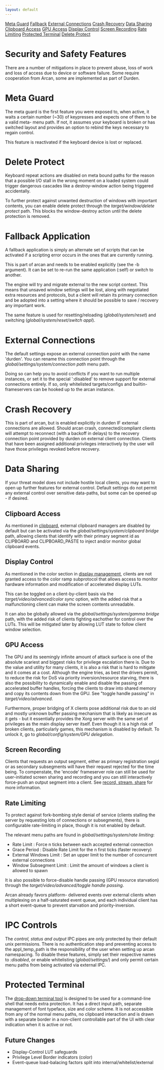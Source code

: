 ```yaml
---
layout: default
---
```

[Meta Guard](#metaguard) [Fallback](#fallback) [External Connections](#extcon)
[Crash Recovery](#crashrec) [Data Sharing](#datashare)
[Clipboard Access](#clipboard) [GPU Access](#gpu) [Display Control](#dispctrl)
[Screen Recording](#screenrec) [Rate Limiting](#ratelimit)
[Protected Terminal](#protterm) [Delete Protect](#deleteproect)

# Security and Safety Features
There are a number of mitigations in place to prevent abuse, loss of work and
loss of access due to device or software failure. Some require cooperation from
Arcan, some are implemented as part of Durden.

# Meta Guard <a name="metaguard"/>
The meta guard is the first feature you were exposed to, when active, it waits
a certain number (~30) of keypresses and expects one of them to be a valid
meta- menu path. If not, it assumes your keyboard is broken or has switched
layout and provides an option to rebind the keys necessary to regain control.

This feature is reactivated if the keyboard device is lost or replaced.

# Delete Protect <a name="deleteprotect"/>
Keyboard repeat actions are disabled on meta bound paths for the reason that
a possible I/O stall in the wrong moment on a loaded system could trigger
dangerous cascades like a destroy-window action being triggered accidentally.

To further protect against unwanted destruction of windows with important
contents, you can enable delete protect through the <i>target/window/delete
protect</i> path. This blocks the window-destroy action until the delete
protection is removed.

# Fallback Application <a name="fallback"/>
A fallback application is simply an alternate set of scripts that can be
activated if a scripting error occurs in the ones that are currently running.

This is part of arcan and needs to be enabled explicitly (see the -b argument).
It can be set to re-run the same application (:self) or switch to another.

The engine will try and migrate external to the new script context.  This means
that unsaved window settings will be lost, along with negotiated extra
resources and protocols, but a client will retain its primary connection and be
adopted into a setting where it should be possible to save / recovery any
important work.

The same feature is used for resetting/reloading (<i>global/system/reset</i>)
and switching (<i>global/system/reset/switch appl</i>).

# External Connections <a name="extcon"/>
The default settings expose an external connection point with the name 'durden'.
You can rename this connection point through the
<i>global/settings/system/connection path</i> menu path.

Doing so can help you to avoid conflicts if you want to run multiple instances,
or set it to the special ':disabled' to remove support for external connections
entirely. If so, only whitelisted targets/configs and builtin- frameservers can
be hooked up to the arcan instance.

# Crash Recovery <a name="crashrec"/>
This is part of arcan, but is enabled explicitly in durden IF external
connections are allowed. Should arcan crash, connected/compliant clients will
attempt to reconnect (with a backoff in delays) to the recovery connection
point provided by durden on external client connection. Clients that have been
assigned additional privileges interactively by the user will have those
privileges revoked before recovery.

# Data Sharing <a name="datashare"/>
If your threat model does not include hostile local clients, you may want to
open up further features for external control. Default settings do not permit
any external control over sensitive data-paths, but some can be opened up -
if desired.

## Clipboard Access <a name="clipboard"/>
As mentioned in [clipboard](clipboard), external clipboard
managers are disabled by default but can be activated via the
<i>global/settings/system/clipboard bridge</i> path, allowing clients that
identify with their primary segment id as CLIPBOARD and CLIPBOARD\_PASTE to
inject and/or monitor global clipboard events.

## Display Control <a name="dispctrl"/>
As mentioned in the color section in [display management](display), clients
are not granted access to the color ramp subprotocol that allows access to
monitor hardware information and modification of accelerated display LUTs.

This can be toggled on a client-by-client basis via the
<i>target/video/advanced/color sync</i> option, with the added risk that a
malfunctioning client can make the screen contents unreadable.

It can also be globally allowed via the
<i>global/settings/system/gamma bridge</i> path, with the added risk of clients
fighting eachother for control over the LUTs. This will be mitigated later by
allowing LUT state to follow client window selection.

## GPU Access <a name="gpu/">
The GPU and its seemingly infinite amount of attack surface is one of the
absolute scariest and biggest risks for privilege escalation there is. Due to
the value and utility for many clients, it is also a risk that is hard to
mitigate and it comes at a cost. Although the engine tries, as best the drivers
permit, to reduce the risk for DoS via priority inversion/resource starving,
there is also the possibility to dynamically enable and disable the passing of
accelerated buffer handles, forcing the clients to draw into shared memory and
copy its contents down from the GPU. See "toggle handle passing" in
<i>target/video/advanced</i>.

Furthermore, proper bridging of X clients pose additional risk due to an old
and mostly unknown buffer passing mechanism that is likely as insecure as it
gets - but it essentially provides the Xorg server with the same set of
privileges as the main display server itself. Even though it is a high risk of
broken clients, particularly games, this mechanism is disabled by default. To
unlock it, go to <i>global/config/system/GPU delegation</i>.

## Screen Recording <a name="screenrec"/>
Clients that requests an output segment, either as primary registration segid
or as secondary subsegments will have their request rejected for the time
being. To compenstate, the 'encode' frameserver role can still be used for
user-initiated screen sharing and recording and you can still interactively
force-push an output segment into a client. See [record, stream, share](recstr) for more information.

## Rate Limiting <a name="ratelimit"/>
To protect against fork-bombing style denial of service (clients stalling the
server by requesting lots of connections or subsegments), there is configurable
rate-limiting in place, though it is not enabled by default.

The relevant menu paths are found in <i>global/settings/system/rate limiting</i>:

 - Rate Limit : Force n ticks between each accepted external connection
 - Grace Period : Disable Rate Limit for the n first ticks (faster recovery)
 - External Windows Limit : Set an upper limit
   to the number of concurrent external connections
 - Window Subsegment Limit : Limit the amount of windows
   a client is allowed to spawn

It is also possible to force-disable handle passing (GPU resource starvation)
through the <i>target/video/advanced/toggle handle passing</i>.

Arcan already favors platform- delivered events over external clients when
multiplexing on a half-saturated event queue, and each individual client has
a short event-queue to prevent starvation and priority-inversion.

# IPC Controls <a name="ipc"/>
The <i>control, status and output</i> IPC pipes are only protected by their
default unix permissions. There is no authentication step and preventing access
to the appl\_temp\_path is the responsibility of the user when setting up arcan
namespacing. To disable these features, simply set their respective names to
<i>:disabled</i>, or enable whitelisting (<i>global/settings/</i>) and only
permit certain menu paths from being activated via external IPC.

# Protected Terminal <a name="protterm"/>
The [drop-down terminal tool](tools) is designed to be used for a command-line
shell that needs extra protection. It has a direct input path, separate
management of font typeface, size and color scheme. It is not accessible from
any of the normal menu paths, no clipboard interaction and is drawn with a
separate border in a non-client controllable part of the UI with clear
indication when it is active or not.

## Future Changes
- Display-Control LUT safeguards
- Privilege Level Border indicators (color)
- Event-queue load-balacing factors split into internal/whitelist/external
